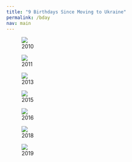 ```yaml
---
title: "9 Birthdays Since Moving to Ukraine"
permalink: /bday
nav: main
--- 
```


<style>
	figure {
		max-width: 350px;
	}
</style>


<figure><img src="https://lh3.googleusercontent.com/MZK3MakR7sVp58DQPppClJ8192S1JzoBpbVgLwZeCoW1-OPTn3eteVBn2Xfygkv_tSwalUOvR9hRoMRF9mNLGvXp_rM_bJPlW6tm5XdOE4KGo0Z9miPA3VNzRx3eRLjw2X2ce-VTsMZCdwXRP8zJhntzgYCHbZhr7dMABaoyIhAqtcF-NOKlW4qEGkRCAWZ2m97hCJHHXlht-apavF7OKTq16ZWErhLR9hq95M_hLHfolo827jJtHqkVLH9SIQk8aMYJ4maXXRbf47zkPfrTyYmmecoYc1kLQKoc7I9E7tNYz5aC0rPKrNnkaSoL7GJHSBeVII5iMh5kaEPtPidhpK5Edo7swxT7h9lxQUP189EBmlN_m4nCml675fAsQI-_5jxluQVBMDGXnJkq7QaurPgXSSPRUUbZntEzOPF7hq_AvtTJgxYzeIv6eBA9TmLHqgNt-wWKJseoQknQS7L1vyXUTwU7Xp1wUdzBJWIg7KiyKNU2X7ZDmMxFb-b0I6HGqIU4KgTXZOslXvb-FFMIN7PSd5T3BPGe3OCorfJw_knIERgc_FrUTHTvwszXVIVT1jaZFRkX0Lb9kz-KJlYi9L1ToXezna-UmK-WkQ9YfX_3IiTyR5Fsa_sQgrlD5MzuYUF5TbnG_uflK8_Z00sGcB2v13T_I4Q8Hk3BBg1qhX6AfSvXANXPpl7m3urOi21oYO7zZUR5wbNTg9wQcdHM1jZR_kVEWWXDTJoZ9pL5YqI2a1V8hk6rXFEP=w650-h488-no?authuser=0" loading="lazy">
<figcaption>2010</figcaption></figure>

<figure><img src="https://lh3.googleusercontent.com/wEMRoQNmsbE8vunHtbOvmWnPLkEiaThso1_nmesfrmoDlWmx1SQTMTdcnF7mwkyGJJ_EEtFY8BYOx3gSbCFYh2WbHPPgoxskmFrHEiScKGEQzhEjTR9e15MTdWMtGoJdQ6wXLFeqhEKFNQ-OpsV1L-VXgWxpOHzDvnqf0HNeuvJGHsI4p9y5O22bXxY-6nJ0i9Q3u0EPTb3kXNohFa7cRgshpij-2nR1UPqxJfvSrvqZ7wcTVxa1Xvx75BciuKlkG0JeDztMdg_AXkm2cU2tfxYU7m5BoLG10VC1XfwlGPIkmBwnE7hovJXsWeHCV6laROk5QiuIT0aU_qN7E9XPpEJDwwsT_8tYPGpFLVF47Joq4gSejhXa7k3du6uS2Xoi7WlEFo9I45QIIDRk1Pij4XJCt4jAjws6FezJKbl-i8tegLskQ1GDI2HpS9sx3zuXb1pcrYuPaG5JgC3_55TH_Onb6BfOMx_nDQbI0zM11EAvY6Ek6dp2xsWw4t295Dle7KmKTJE4L0nxpTzI1bsskqFot1G4tfiMGLmM8-dg0e6iqNVMSXFPE05Uavp--3paygsBw7MVLUWmT6yk8qBj04C5klKd-UtBoYLGhi9TxqkgKekwafw88PUWX8BojzYWVesGDYIGeIINYYyGoPtMNHiJWTE78lcM2aD5udddoGgiwpA_dUlCb3kSMc0SrAgCqg4GfHp4r85iaUzhs-Fw1-O9Tcsv8edt9A_4hxlV6AzW3TvjJiHd5DFW=w596-h795-no?authuser=0" loading="lazy">
<figcaption>2011</figcaption></figure>

<figure><img src="https://lh3.googleusercontent.com/oRQyIjg7w88DZL3ql96XLllUyiHLx0_mFKgIK4mEaeM78EMTYKQvdt53NUTc7YEsfG2QlU_niEYx-mmyiL-78IJ7Mp62vh8tCUl81-KPVlAVFda6MK9r0NEx9qfRbn579WG43i_7FmK0XWPCb9EwasBQKdYPK4W6e6R0oL1hFvmnocjRSSrzQTinuTGbzF9a1n7GlS5qyJRIklAnwxgmgOwpRpM6Z3jUbyLQfoYSCLDV6jHVIUJksgtcWWzOBP4gpLtmNGAIzeWbSkOJH0wLFPEdvxrAWz8sKYLIRzN4tGY-2G3-oujGE1g7P1lKuoW_cfwNkwKuCTe7774dcgrnCUMciSxMvag2TEzWGuOu2916Q4DteNRS47zwX10--UTLNUaVd8S2RWIW-CU5q7Rb89KYf4hHM6K-DdORmaMuozAn0R88TaGm3IYpe3u6SKyoPy3tbDpKQCbixcOD0SO2spN1xc7aj68ZReYIui4yYCDKtwwU3Xpo-1FIUocjM6gMryl6kBj8cHXtM2gCLXhVufXh6EGmYLuy1-UUfIF9-T2pyjV0f-trntdZT42uev6ximYH_Rs6f8xRlqiE03NBZKcI_xTx_dKu1alN9DZTLQk8DuwuxAhD2yLbF6Ipx6AdW0JkZWkJLL2FMQcIUlqqBK74nua_nebwrbOsa8gcSjKO8xEh6wSReVYD54HmN69T7Fw6yuInfTwJA6rigOYBJ8zJPesNdXrtScKkaR-PDLmOnX70SP3I_XK0=w596-h795-no?authuser=0" loading="lazy">
<figcaption>2013</figcaption></figure>

<figure><img src="https://lh3.googleusercontent.com/MaYgqNvvmkeU15Jrk8B69VIWvd4hz03O_r3SyeO4dKeMbd_cXKo4tPAItLopVO93GpQeXOm44bJyJJFbfxrse_vblnInGVpPB9bvjbCGnKmKW4PpBD00PvkUYARh0bycmhesY1Q5rtWdx0lfhFVTyU0FH8L6SALLylcZAUr0Ujf8R6FOx06N-tCskt6D0VuJIaNK7K_DsMfBsJ60G-fczIORoGYE9kM4K1--BSSNiXYVMoFu4FXRZtaL_EDzFSlEAItstJmPF_NBqJSsNVvWjCmMmRSWV95OaA_heYCv-JsHeG_LdAzfsAgutLVKm5bi6sQBYrgx24hDJKnKTWwlCQdzj9o4RqVSkzmcbJS8dJ0RWzT-cFsrgTyXX6n5cPYF5y_2rUqFovRof2hqAHiwh9locnsN8ut3GaRH5SRQrRI57FNqj4FCs3zbJrV0A27vq_5CXpAnOZBM30Lr7B5O2h3zvJSXjLu7uLmgQc5pvcGGGQTTOWnGrCyPM-Quu7T462uZ11xKvpy2_kQtpDYvdnT65GidcH0bQVsbhUBBNGKYIBZirhFGuWqH_nJmgrtkY_Q1aLYjpN7KVvYi3DngoOHd5L8P7_T4OG1qy4Ie-DDbavHORQELsBrbp-_D2trY6-VxgoqCdh6xjq_obtf73LxCMkYbMjlnTlLjjVPqK9lIA7k7FH9LcbSNyDEmVDITcfF1bUJ-SETcRG457ertnFSLpS3kAJTSmoSbypfFa-DH5nq8eG2LN0yt=w596-h795-no?authuser=0" loading="lazy">
<figcaption>2015</figcaption></figure>

<figure><img src="https://lh3.googleusercontent.com/t5B9TgMPPsMqnnC_FvUPCTB2ASaqIUkSeuF2V6QUpBjXNdZe2pJgecoN4votY5LiEpuKgfVGGfUcTuTsJX5_3mxhI6VkTgJqWn53fXfZT73Jn5vZ5d_SDoXJO3Klkb9i50NIlphtfi6c8Jz78S02pQqOc4fXRdHETbzcb9pllDjZQ3XXBHPMu_JPaxdNlDdqfjO8kEtdFGYSj-LJOWTUn1rYZUrOuz5nB23ggKlW1tT0gBKBcp6gfJIfzSMYCMLybloa130RnkcET-VK6uLoplg-xRBemOsN0XZ5gID_1EAvqIxeD3ch2msG5knugNQnKHSsXMIxlzuCbOIIcF-TtT46V5f83P_bpJrU18jSr0kx1S_k-5ADszWbBOOX7ahcVa5ad2Vvpgc9tdmsqC4_jAfiqv2pAkNaFCI14Oi6I7XrJGh-4NeK6ZD95kaAWSrdTcTUKlzCE8-wzqUps8RljzmcK4IcOFog6ipj23d-TcSDGeJFVLGxlShxM__D3uB-IwsLFw1LJbq2xQmQDwS5umFYQnZ8oqApWosJf6NTS0hUH2KHU-fIoAkonbB0K8C59PP8kDDUqw0WFJCSgX2yfQQm3ofQ5b3iPhD1W-HsZNsv0YChFPjS0pWdS6gHEKgKcVn70xnsHWMhpXm0qcFta4KkQ2zq9pTPXFgoKUih68ego4jZedJPs4I0R_BFRuM4QjtOnhrwClXnhRGlH3JloX1wXnLOtrYyh2fGYwmkxHP-8ZAIkxG4b7OO=w596-h795-no?authuser=0" loading="lazy">
<figcaption>2016</figcaption></figure>

<figure><img src="https://lh3.googleusercontent.com/GGoc6-HVoE0KSBdQ7Doc92tRzUt52tp0vp3Yr4Ks9WuvJlgClpCkm-BbhBMGLbaA2z0xqxxxsc-aUJEDLrjDvJnCbptX2NT4me1qLuvIzX-nCJvxAqfgNiFFQEIwT5IOH74ysINT9xNw7xAi8Ntiz91cDQhkqdqLEidWvAVB-2dM97VRHmR5MZYp-5dPjUj8fqij7CevRaMp0ePqnky4eWLpL3AvC-7XiES6YnccAwcMBKGKogLA6qyFPtuPuNOydYs9hrranZuLLBoC_D9BEAUAIxU_McixxMugl-aW1S_LtxI7VVj0yr04aeVg3qXhegVqMXxlg_AI68mxau_jnbE9bepy8Y6Z46YJSVPezFPtKArPgbWuwW9dZ5-6U_rveIQpt7TUCGWgJJnjB6pd-eIcMVR-3Q_paV00VswCa9SVD_QOG9vNoJIvSOShqvry39wlxceNvFm5cZZfUy_c2k-ntvEYIfoSueZ2u7Ud8w_tsGIPqw4Xg2OdyD6_wSiG1COKKFOAeFkQ51zhSE6MZm2DfNlRfaix6LTL1F6ATaSKO9R1SXByEIiHrcD0bb9ssCX0FwYEP00Fe1cGAcO5kXU_aD0EluCboQJDfVAyhz2dL2sWoeHMWGrrhB0JZskHp3Au0qmZhQFVmhJ9WzaQvtVob142PsFIkXyNu-nP971bDFvInL4oQei9njcBFEO92ikqxkcFGzjqge1ulJoFbB1o5Mv83croeahz0dVYMsZlHKLN2yqRyaO-=w596-h795-no?authuser=0" loading="lazy">
<figcaption>2018</figcaption></figure>

<figure><img src="https://lh3.googleusercontent.com/tMbQ4FN93VLsyy1qVakb5Cd2ptUWdiKKawTwRFR2VmyL_ajvuKMQ7wjmzFtAnHaTny2-wBCJAVQyOP-0-rdOO0EP20vOMiYOP6Fc9ZdCbDvHKAqrHi2dncp1rG6ttHzj9iARdLFDY-2euDj0CJE9CRKylmpH6hoo_A2uLN1kKYqXgO-692zBL-EQxzgkg70frpqSovxBCawWC59L1e2fmBu8KkcC2R5wv1s_1cx_b04YicA6M-AXoRP6fCOa79H_f3rzGMX5MSQqte7PN4oxUuGXDzIClLF64DFjiun3SllYOQdeUkPWrLdco3JwC9LVHyS8oPLkeRbfnHbWFsyqKjsewXR2suddYx19aNQHk8rntDo7ufFMwp6u2jumoUdERIFZyw0ud9sDsk1q98T6rJ_1tab2loSM5jYozkWHaleFpECyvv8ahB0u_Tmjwi0vnHeFhYegvTmQbRIskb6W31GChfySlYkpa_dRJgBD6mKs-WayFsgES5diR9XJInYAs9D3nEhyrjh3oXatOvNWMvtCYjPIs9rPVtjZgvsjiRf67IbZB8jGOtRSrgVOgZ49kPyotZxMqsiHyaNNSVPZ6_KihVvBuaDjEkn_K03vNdOQIUUQheYU9PSHV40AH0AnKebuQ7tjIasSox4Gc5D_1XOxGon6cgSkMOJw7sasquqDCyzZqcZ6wG80bgcYrt5dqOwsJIhgMd4y03Ww46jW0jb6i6g_Ra2XE76cBmlIUAwO7q4SVEA1GLtf=w596-h795-no?authuser=0" loading="lazy">
<figcaption>2019</figcaption></figure>